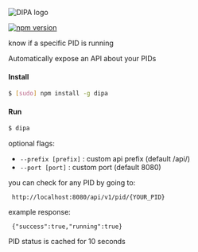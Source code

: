 
![DIPA logo](http://i.imgur.com/DSPlL0B.png "DIPA logo")

[![npm version](https://badge.fury.io/js/dipa.svg)](https://badge.fury.io/js/dipa)

know if a specific PID is running

Automatically expose an API about your PIDs

#### Install
```bash
$ [sudo] npm install -g dipa
```

#### Run
```bash
$ dipa
```

optional flags:
 * `--prefix [prefix]` : custom api prefix (default /api/)
 * `--port [port]` : custom port (default 8080)

you can check for any PID by going to:
```
 http://localhost:8080/api/v1/pid/{YOUR_PID}
```

example response:
```
 {"success":true,"running":true}
```

PID status is cached for 10 seconds
